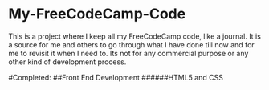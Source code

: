 # My-FreeCodeCamp-Code

This is a project where I keep all my FreeCodeCamp code, like a journal. It is a source for me and others to go through what I have done till now and for me to revisit it when I need to. Its not for any commercial purpose or any other kind of development process. 

#Completed:
##Front End Development
######HTML5 and CSS
